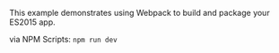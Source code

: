 This example demonstrates using Webpack to build and package your ES2015 app. 

via NPM Scripts: `npm run dev`